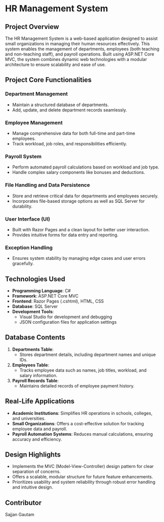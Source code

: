# HR Management System

## Project Overview
The HR Management System is a web-based application designed to assist small organizations in managing their human resources effectively. This system enables the management of departments, employees (both teaching and non-teaching staff), and payroll operations. Built using ASP.NET Core MVC, the system combines dynamic web technologies with a modular architecture to ensure scalability and ease of use.

## Project Core Functionalities

### Department Management
- Maintain a structured database of departments.
- Add, update, and delete department records seamlessly.

### Employee Management
- Manage comprehensive data for both full-time and part-time employees.
- Track workload, job roles, and responsibilities efficiently.

### Payroll System
- Perform automated payroll calculations based on workload and job type.
- Handle complex salary components like bonuses and deductions.

### File Handling and Data Persistence
- Store and retrieve critical data for departments and employees securely.
- Incorporates file-based storage options as well as SQL Server for durability.

### User Interface (UI)
- Built with Razor Pages and a clean layout for better user interaction.
- Provides intuitive forms for data entry and reporting.

### Exception Handling
- Ensures system stability by managing edge cases and user errors gracefully.

## Technologies Used
- **Programming Language**: C#
- **Framework**: ASP.NET Core MVC
- **Frontend**: Razor Pages (.cshtml), HTML, CSS
- **Database**: SQL Server
- **Development Tools**:
  - Visual Studio for development and debugging
  - JSON configuration files for application settings

## Database Contents
1. **Departments Table**:
   - Stores department details, including department names and unique IDs.
2. **Employees Table**:
   - Tracks employee data such as names, job titles, workload, and salary information.
3. **Payroll Records Table**:
   - Maintains detailed records of employee payment history.

## Real-Life Applications
- **Academic Institutions**: Simplifies HR operations in schools, colleges, and universities.
- **Small Organizations**: Offers a cost-effective solution for tracking employee data and payroll.
- **Payroll Automation Systems**: Reduces manual calculations, ensuring accuracy and efficiency.

## Design Highlights
- Implements the MVC (Model-View-Controller) design pattern for clear separation of concerns.
- Offers a scalable, modular structure for future feature enhancements.
- Prioritizes usability and system reliability through robust error handling and intuitive design.

## Contributor
Sajjan Gautam


